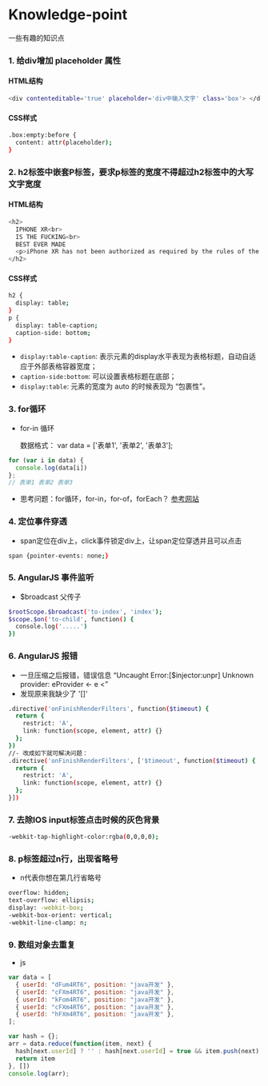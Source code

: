 # Knowledge-point
一些有趣的知识点

### 1. 给div增加 placeholder 属性
#### HTML结构
```bash
<div contenteditable='true' placeholder='div中输入文字' class='box'> </div>
```
#### CSS样式
```bash
.box:empty:before {
  content: attr(placeholder);
}
```

### 2. h2标签中嵌套P标签，要求p标签的宽度不得超过h2标签中的大写文字宽度
#### HTML结构
```bash
<h2>
  IPHONE XR<br>
  IS THE FUCKING<br>
  BEST EVER MADE
  <p>iPhone XR has not been authorized as required by the rules of the Federal Communications Commission. iPhone XR is not, and may not be, offered for sale or lease, or sold or leased, until authorization is obtained.</p>
</h2>
```
#### CSS样式
```bash 
h2 {
  display: table;
}
p {
  display: table-caption;
  caption-side: bottom;
}
```
* `display:table-caption`: 表示元素的display水平表现为表格标题，自动自适应于外部表格容器宽度；
* `caption-side:bottom`: 可以设置表格标题在底部；
* `display:table`: 元素的宽度为 auto 的时候表现为 “包裹性”。
  
### 3. for循环
* for-in 循环 
  
  数据格式： var data = ['表单1', '表单2', '表单3'];
```js
for (var i in data) {
  console.log(data[i])
};
// 表单1 表单2 表单3
```
* 思考问题：for循环，for-in，for-of，forEach？ [参考网站](https://blog.csdn.net/yyl927117/article/details/69631817)

### 4. 定位事件穿透
* span定位在div上，click事件锁定div上，让span定位穿透并且可以点击

```bash
span {pointer-events: none;}
```

### 5. AngularJS 事件监听
* $broadcast 父传子

```bash
$rootScope.$broadcast('to-index', 'index');
$scope.$on('to-child', function() {
  console.log('.....')
})
```

### 6. AngularJS 报错
* 一旦压缩之后报错，错误信息 “Uncaught Error:[$injector:unpr] Unknown provider: eProvider <- e <”
* 发现原来我缺少了 '[]'
  
```bash
.directive('onFinishRenderFilters', function($timeout) {
  return {
    restrict: 'A',
    link: function(scope, element, attr) {}
  };
})
//- 改成如下就可解决问题：
.directive('onFinishRenderFilters', ['$timeout', function($timeout) {
  return {
    restrict: 'A',
    link: function(scope, element, attr) {}
  };
}]) 
```

### 7. 去除IOS input标签点击时候的灰色背景

```bash
-webkit-tap-highlight-color:rgba(0,0,0,0);
```

### 8. p标签超过n行，出现省略号
* n代表你想在第几行省略号

```bash
overflow: hidden;
text-overflow: ellipsis;
display: -webkit-box;
-webkit-box-orient: vertical;
-webkit-line-clamp: n;  
```

### 9. 数组对象去重复

* js
```js
var data = [
  { userId: "dFum4RT6", position: "java开发" },
  { userId: "cFXm4RT6", position: "java开发" },
  { userId: "kFom4RT6", position: "java开发" },
  { userId: "cFXm4RT6", position: "java开发" },
  { userId: "hFXm4RT6", position: "java开发" },
];

var hash = {};
arr = data.reduce(function(item, next) {
  hash[next.userId] ? '' : hash[next.userId] = true && item.push(next);
  return item
}, [])
console.log(arr);
```